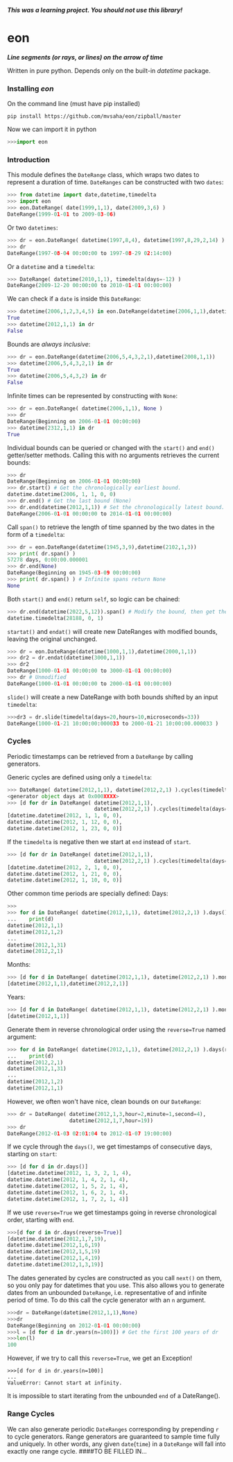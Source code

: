 ***This was a learning project. You should not use this library!***

# eon
***Line segments (or rays, or lines) on the arrow of time***

Written in pure python. Depends only on the built-in _datetime_ package.

### Installing ***eon*** 
On the command line (must have pip installed)
```
pip install https://github.com/mvsaha/eon/zipball/master
```

Now we can import it in python
```python
>>>import eon
```

### Introduction
This module defines the ```DateRange``` class, which wraps two dates to represent a duration of time. ```DateRanges``` can be constructed with two ```dates```:

```python
>>> from datetime import date,datetime,timedelta
>>> import eon
>>> eon.DateRange( date(1999,1,1), date(2009,3,6) )
DateRange(1999-01-01 to 2009-03-06)
```
Or two ```datetimes```:
```python
>>> dr = eon.DateRange( datetime(1997,8,4), datetime(1997,8,29,2,14) )
>>> dr
DateRange(1997-08-04 00:00:00 to 1997-08-29 02:14:00)
```

Or a ```datetime``` and a ```timedelta```:
```python
>>> DateRange( datetime(2010,1,1), timedelta(days=-12) )
DateRange(2009-12-20 00:00:00 to 2010-01-01 00:00:00)
```

We can check if a ```date``` is inside this ```DateRange```:
```python
>>> datetime(2006,1,2,3,4,5) in eon.DateRange(datetime(2006,1,1),datetime(2008,1,1))
True
>>> datetime(2012,1,1) in dr
False
```

Bounds are _always_ _inclusive_:
```python
>>> dr = eon.DateRange(datetime(2006,5,4,3,2,1),datetime(2008,1,1))
>>> datetime(2006,5,4,3,2,1) in dr
True
>>> datetime(2006,5,4,3,2) in dr
False
```

Infinite times can be represented by constructing with ```None```:
```python
>>> dr = eon.DateRange( datetime(2006,1,1), None )
>>> dr
DateRange(Beginning on 2006-01-01 00:00:00)
>>> datetime(2312,1,1) in dr
True
```

Individual bounds can be queried or changed with the ```start()``` and ```end()``` getter/setter methods. Calling this with no arguments retrieves the current bounds:
```python
>>> dr
DateRange(Beginning on 2006-01-01 00:00:00)
>>> dr.start() # Get the chronologically earliest bound.
datetime.datetime(2006, 1, 1, 0, 0)
>>> dr.end() # Get the last bound (None)
>>> dr.end(datetime(2012,1,1)) # Set the chronologically latest bound.
DateRange(2006-01-01 00:00:00 to 2014-01-01 00:00:00)
```

Call ```span()``` to retrieve the length of time spanned by the two dates in the form of a ```timedelta```:
```python
>>> dr = eon.DateRange(datetime(1945,3,9),datetime(2102,1,3))
>>> print( dr.span() )
57278 days, 0:00:00.000001
>>> dr.end(None)
DateRange(Beginning on 1945-03-09 00:00:00)
>>> print( dr.span() ) # Infinite spans return None
None
```

Both ```start()``` and ```end()``` return ```self```, so logic can be chained:
```python
>>> dr.end(datetime(2022,5,12)).span() # Modify the bound, then get the updated span
datetime.timedelta(28188, 0, 1)
```

```startat()``` and ```endat()``` will create new DateRanges with modified bounds, leaving the original unchanged.
```python
>>> dr = eon.DateRange(datetime(1000,1,1),datetime(2000,1,1))
>>> dr2 = dr.endat(datetime(3000,1,1))
>>> dr2
DateRange(1000-01-01 00:00:00 to 3000-01-01 00:00:00)
>>> dr # Unmodified
DateRange(1000-01-01 00:00:00 to 2000-01-01 00:00:00)
```

```slide()``` will create a new DateRange with both bounds shifted by an input ```timedelta```:
```python
>>>dr3 = dr.slide(timedelta(days=20,hours=10,microseconds=33))
DateRange(1000-01-21 10:00:00:000033 to 2000-01-21 10:00:00.000033 )
```

### Cycles
Periodic timestamps can be retrieved from a ```DateRange``` by calling generators.

Generic cycles are defined using only a ```timedelta```: 
```python
>>> DateRange( datetime(2012,1,1), datetime(2012,2,1) ).cycles(timedelta(days=11))
<generator object days at 0x000XXXX>
>>> [d for dr in DateRange( datetime(2012,1,1),
                            datetime(2012,2,1) ).cycles(timedelta(days=11))]
[datetime.datetime(2012, 1, 1, 0, 0),
datetime.datetime(2012, 1, 12, 0, 0),
datetime.datetime(2012, 1, 23, 0, 0)]
```

If the ```timedelta``` is negative then we start at ```end``` instead of ```start```.
```python
>>> [d for dr in DateRange( datetime(2012,1,1),
                            datetime(2012,2,1) ).cycles(timedelta(days=-11))]
[datetime.datetime(2012, 2, 1, 0, 0),
datetime.datetime(2012, 1, 21, 0, 0),
datetime.datetime(2012, 1, 10, 0, 0)]
```

Other common time periods are specially defined:
Days:
```python
>>> 
>>> for d in DateRange( datetime(2012,1,1), datetime(2012,2,1) ).days():
...    print(d)
datetime(2012,1,1)
datetime(2012,1,2)
...
datetime(2012,1,31)
datetime(2012,2,1)
```

Months:
```python
>>> [d for d in DateRange( datetime(2012,1,1), datetime(2012,2,1) ).months()]
[datetime(2012,1,1),datetime(2012,2,1)]
```

Years:
```python
>>> [d for d in DateRange( datetime(2012,1,1), datetime(2012,2,1) ).months()]
[datetime(2012,1,1)]
```

Generate them in reverse chronological order using the ```reverse=True``` named argument:
```python
>>> for d in DateRange( datetime(2012,1,1), datetime(2012,2,1) ).days(reverse=True):
...    print(d)
datetime(2012,2,1)
datetime(2012,1,31)
...
datetime(2012,1,2)
datetime(2012,1,1)
```

However, we often won't have nice, clean bounds on our ```DateRange```:
```python
>>> dr = DateRange( datetime(2012,1,3,hour=2,minute=1,second=4),
                    datetime(2012,1,7,hour=19))
>>> dr
DateRange(2012-01-03 02:01:04 to 2012-01-07 19:00:00)
```

If we cycle through the ```days()```, we get timestamps of consecutive days, starting on ```start```:
```python
>>> [d for d in dr.days()]
[datetime.datetime(2012, 1, 3, 2, 1, 4),
datetime.datetime(2012, 1, 4, 2, 1, 4),
datetime.datetime(2012, 1, 5, 2, 1, 4),
datetime.datetime(2012, 1, 6, 2, 1, 4),
datetime.datetime(2012, 1, 7, 2, 1, 4)]
```

If we use ```reverse=True``` we get timestamps going in reverse chronological order, starting with ```end```.
```python
>>>[d for d in dr.days(reverse=True)]
[datetime.datetime(2012,1,7,19),
datetime.datetime(2012,1,6,19)
datetime.datetime(2012,1,5,19)
datetime.datetime(2012,1,4,19)
datetime.datetime(2012,1,3,19)]
```

The dates generated by cycles are constructed as you call ```next()``` on them, so you only pay for datetimes that you use. This also allows you to generate dates from an unbounded ```DateRange```, i.e. representative of and infinite period of time. To do this call the cycle generator with an ```n``` argument.
```python
>>>dr = DateRange(datetime(2012,1,1),None)
>>>dr
DateRange(Beginning on 2012-01-01 00:00:00)
>>>l = [d for d in dr.years(n=100)]) # Get the first 100 years of dr
>>>len(l)
100
```

However, if we try to call this ```reverse=True```, we get an Exception!
```
>>>[d for d in dr.years(n=100)]
...
ValueError: Cannot start at infinity.
```
It is impossible to start iterating from the unbounded ```end``` of a DateRange().

### Range Cycles
We can also generate  periodic ```DateRanges``` corresponding by prepending ```r``` to cycle generators. Range generators are guaranteed to sample time fully and uniquely. In other words, any given ```date```(```time```) in a ```DateRange``` will fall into exactly one range cycle.
####TO BE FILLED IN...
